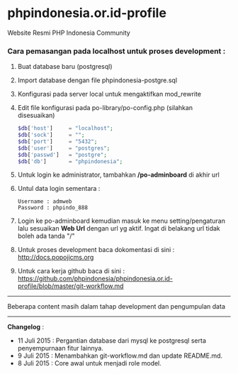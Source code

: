 # phpindonesia.or.id-profile
Website Resmi PHP Indonesia Community

### Cara pemasangan pada localhost untuk proses development :

1. Buat database baru (postgresql)
2. Import database dengan file phpindonesia-postgre.sql
3. Konfigurasi pada server local untuk mengaktifkan mod_rewrite
4. Edit file konfigurasi pada po-library/po-config.php (silahkan disesuaikan)

	```php
	$db['host']		= "localhost";
	$db['sock']		= "";
	$db['port']		= "5432";
	$db['user']		= "postgres";
	$db['passwd']	= "postgre";
	$db['db']		= "phpindonesia";
	```

5. Untuk login ke administrator, tambahkan **/po-adminboard** di akhir url
6. Untul data login sementara :

	```
	Username : admweb
	Password : phpindo_888
	```

7. Login ke po-adminboard kemudian masuk ke menu setting/pengaturan lalu sesuaikan **Web Url** dengan url yg aktif. Ingat di belakang url tidak boleh ada tanda "/"

8. Untuk proses development baca dokomentasi di sini : http://docs.popojicms.org

9. Untuk cara kerja github baca di sini : https://github.com/phpindonesia/phpindonesia.or.id-profile/blob/master/git-workflow.md
---

Beberapa content masih dalam tahap development dan pengumpulan data

---

**Changelog** :

* 11 Juli 2015 : Pergantian database dari mysql ke postgresql serta penyempurnaan fitur lainnya.
* 9 Juli 2015 : Menambahkan git-workflow.md dan update README.md.
* 8 Juli 2015 : Core awal untuk menjadi role model.
